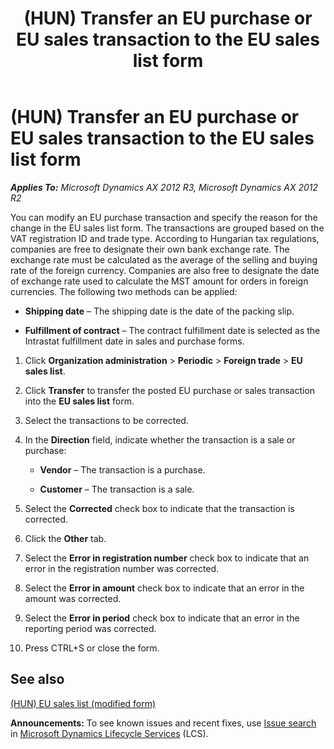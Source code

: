 ﻿---
title: (HUN) Transfer an EU purchase or EU sales transaction to the EU sales list form
TOCTitle: (HUN) Transfer an EU purchase or EU sales transaction to the EU sales list form
ms:assetid: 81fe7963-42d1-45b2-8b53-27739cc0436a
ms:mtpsurl: https://technet.microsoft.com/en-us/library/JJ664322(v=AX.60)
ms:contentKeyID: 49385411
ms.date: 04/18/2014
mtps_version: v=AX.60
---

# (HUN) Transfer an EU purchase or EU sales transaction to the EU sales list form 


_**Applies To:** Microsoft Dynamics AX 2012 R3, Microsoft Dynamics AX 2012 R2_

You can modify an EU purchase transaction and specify the reason for the change in the EU sales list form. The transactions are grouped based on the VAT registration ID and trade type. According to Hungarian tax regulations, companies are free to designate their own bank exchange rate. The exchange rate must be calculated as the average of the selling and buying rate of the foreign currency. Companies are also free to designate the date of exchange rate used to calculate the MST amount for orders in foreign currencies. The following two methods can be applied:

  - **Shipping date** – The shipping date is the date of the packing slip.

  - **Fulfillment of contract** – The contract fulfillment date is selected as the Intrastat fulfillment date in sales and purchase forms.

<!-- end list -->

1.  Click **Organization administration** \> **Periodic** \> **Foreign trade** \> **EU sales list**.

2.  Click **Transfer** to transfer the posted EU purchase or sales transaction into the **EU sales list** form.

3.  Select the transactions to be corrected.

4.  In the **Direction** field, indicate whether the transaction is a sale or purchase:
    
      - **Vendor** – The transaction is a purchase.
    
      - **Customer** – The transaction is a sale.

5.  Select the **Corrected** check box to indicate that the transaction is corrected.

6.  Click the **Other** tab.

7.  Select the **Error in registration number** check box to indicate that an error in the registration number was corrected.

8.  Select the **Error in amount** check box to indicate that an error in the amount was corrected.

9.  Select the **Error in period** check box to indicate that an error in the reporting period was corrected.

10. Press CTRL+S or close the form.

## See also

[(HUN) EU sales list (modified form)](https://technet.microsoft.com/en-us/library/jj664282\(v=ax.60\))

  
**Announcements:** To see known issues and recent fixes, use [Issue search](http://go.microsoft.com/fwlink/?linkid=389258) in [Microsoft Dynamics Lifecycle Services](http://go.microsoft.com/fwlink/?linkid=306505) (LCS).

